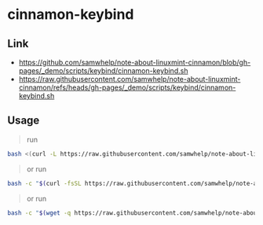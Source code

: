 

# cinnamon-keybind


## Link

* https://github.com/samwhelp/note-about-linuxmint-cinnamon/blob/gh-pages/_demo/scripts/keybind/cinnamon-keybind.sh
* https://raw.githubusercontent.com/samwhelp/note-about-linuxmint-cinnamon/refs/heads/gh-pages/_demo/scripts/keybind/cinnamon-keybind.sh


## Usage

> run

``` sh
bash <(curl -L https://raw.githubusercontent.com/samwhelp/note-about-linuxmint-cinnamon/refs/heads/gh-pages/_demo/scripts/keybind/cinnamon-keybind.sh)
```


> or run

``` sh
bash -c "$(curl -fsSL https://raw.githubusercontent.com/samwhelp/note-about-linuxmint-cinnamon/refs/heads/gh-pages/_demo/scripts/keybind/cinnamon-keybind.sh || wget -q https://raw.githubusercontent.com/samwhelp/note-about-linuxmint-cinnamon/refs/heads/gh-pages/_demo/scripts/keybind/cinnamon-keybind.sh -O -)"
```


> or run

``` sh
bash -c "$(wget -q https://raw.githubusercontent.com/samwhelp/note-about-linuxmint-cinnamon/refs/heads/gh-pages/_demo/scripts/keybind/cinnamon-keybind.sh -O - || curl -fsSL https://raw.githubusercontent.com/samwhelp/note-about-linuxmint-cinnamon/refs/heads/gh-pages/_demo/scripts/keybind/cinnamon-keybind.sh)"
```
